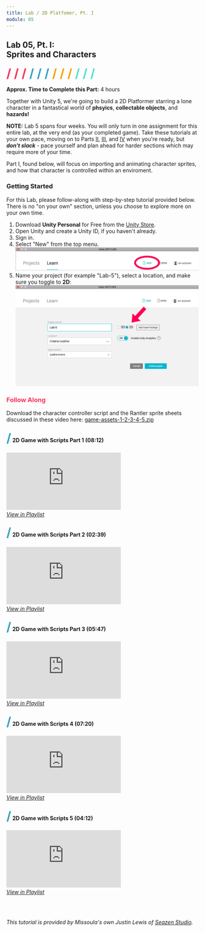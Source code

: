 ```yaml
---
title: Lab / 2D Platfomer, Pt. I
module: 05
---
```


## Lab 05, Pt. I:<br />Sprites and Characters
<span style="color: #FC315A; font-size: xx-large; font-weight: bold">/ / / </span>
<span style="color: #33A3C1; font-size: xx-large; font-weight: bold">/ / / </span>
<span style="color: #F5A205; font-size: xx-large; font-weight: bold">/ / / </span>
<span style="color: #53DFD3; font-size: xx-large; font-weight: bold">/ / /</span>

**Approx. Time to Complete this Part:** 4 hours

Together with Unity 5, we're going to build a 2D Platformer starring a lone character in a fantastical world of **phsyics**, **collectable objects**, and **hazards!**

**NOTE:** Lab 5 spans four weeks. You will only turn in one assignment for this entire lab, at the very end (as your completed game). Take these tutorials at your own pace, moving on to Parts [II](../../games-2/lab), [III](../../games-3/lab), and [IV](../../games-4/lab) when you're ready, but **_don't slack_** - pace yourself and plan ahead for harder sections which may require more of your time.

Part I, found below, will focus on importing and animating character sprites, and how that character is controlled within an enviroment.


### Getting Started
For this Lab, please follow-along with step-by-step tutorial provided below. There is no "on your own" section, unless you choose to explore more on your own time.

1. Download **Unity Personal** for Free from the [Unity Store](https://unity3d.com/get-unity).
2. Open Unity and create a Unity ID, if you haven't already.
3. Sign in.
4. Select "New" from the top menu.
    ![Creat New](../imgs/unity-lab-create-new.jpg)
5. Name your project (for example "Lab-5"), select a location, and make sure you toggle to **2D**:
    ![Select 2D](../imgs/unity-lab-create-2d.jpg)


### <span style="color: #FC315A; font-weight: bold">Follow Along</span>

Download the character controller script and the Rantler sprite sheets discussed in these video here: [game-assets-1-2-3-4-5.zip](../files/game-assets-1-2-3-4-5.zip)


#### <span style="color: #33A3C1; font-size: xx-large; font-weight: bold">/</span> 2D Game with Scripts Part 1 (08:12)

<div class="embed-responsive embed-responsive-16by9"><iframe class="embed-responsive-item" src="https://www.youtube.com/embed/w4_XQexgiuI?rel=0" frameborder="0" allowfullscreen></iframe></div>
<p style="margin: 0"><a href="https://www.youtube.com/watch?v=w4_XQexgiuI&list=PLGpqh3JS7l9LJMq8BAR0f-0qVYXggEc5z&index=1" target="_blank"><i>View in Playlist</i></a></p>


#### <span style="color: #33A3C1; font-size: xx-large; font-weight: bold">/</span> 2D Game with Scripts Part 2 (02:39)

<div class="embed-responsive embed-responsive-16by9"><iframe class="embed-responsive-item" src="https://www.youtube.com/embed/YSNpVedidu4?rel=0" frameborder="0" allowfullscreen></iframe></div>
<p style="margin: 0"><a href="https://www.youtube.com/watch?v=YSNpVedidu4&index=2&list=PLGpqh3JS7l9LJMq8BAR0f-0qVYXggEc5z" target="_blank"><i>View in Playlist</i></a></p>


#### <span style="color: #33A3C1; font-size: xx-large; font-weight: bold">/</span> 2D Game with Scripts Part 3 (05:47)

<div class="embed-responsive embed-responsive-16by9"><iframe class="embed-responsive-item" src="https://www.youtube.com/embed/3NQndxPv4ko?rel=0" frameborder="0" allowfullscreen></iframe></div>
<p style="margin: 0"><a href="https://www.youtube.com/watch?v=3NQndxPv4ko&index=3&list=PLGpqh3JS7l9LJMq8BAR0f-0qVYXggEc5z" target="_blank"><i>View in Playlist</i></a></p>


#### <span style="color: #33A3C1; font-size: xx-large; font-weight: bold">/</span> 2D Game with Scripts 4 (07:20)

<div class="embed-responsive embed-responsive-16by9"><iframe class="embed-responsive-item" src="https://www.youtube.com/embed/WdGZ-x3cMQI?rel=0" frameborder="0" allowfullscreen></iframe></div>
<p style="margin: 0"><a href="https://www.youtube.com/watch?v=WdGZ-x3cMQI&list=PLGpqh3JS7l9LJMq8BAR0f-0qVYXggEc5z&index=4" target="_blank"><i>View in Playlist</i></a></p>


#### <span style="color: #33A3C1; font-size: xx-large; font-weight: bold">/</span> 2D Game with Scripts 5 (04:12)

<div class="embed-responsive embed-responsive-16by9"><iframe class="embed-responsive-item" src="https://www.youtube.com/embed/gr5-qjp9zAg?rel=0" frameborder="0" allowfullscreen></iframe></div>
<p style="margin: 0"><a href="https://www.youtube.com/watch?v=gr5-qjp9zAg&index=5&list=PLGpqh3JS7l9LJMq8BAR0f-0qVYXggEc5z" target="_blank"><i>View in Playlist</i></a></p>

<br /><br />

_This tutorial is provided by Missoula's own Justin Lewis of [Seazen Studio](http://www.seazenstudio.com/home/index.html#hero)._
